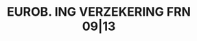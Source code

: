 ---
layout: asset
title: EUROB. ING VERZEKERING FRN 09|13                            
isin: XS0267516911
---